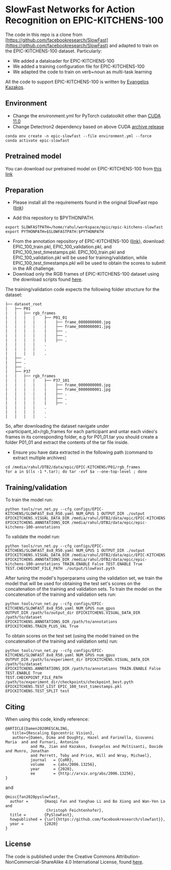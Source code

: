 # SlowFast Networks for Action Recognition on EPIC-KITCHENS-100

The code in this repo is a clone from [https://github.com/facebookresearch/SlowFast](https://github.com/facebookresearch/SlowFast) and adapted to train on the EPIC-KITCHENS-100 dataset. Particularly:

- We added a dataloader for EPIC-KITCHENS-100
- We added a training configuration file for EPIC-KITCHENS-100
- We adapted the code to train on verb+noun as multi-task learning

All the code to support EPIC-KITCHENS-100 is written by [Evangelos Kazakos](https://github.com/ekazakos).


## Environment
- Change the environment.yml for PyTorch cudatoolkit other than [CUDA 11.0](https://pytorch.org/get-started/previous-versions/#v170) 
- Change Detectron2 dependency based on above CUDA [archive release](https://github.com/facebookresearch/detectron2/releases)
```
conda env create -n epic-slowfast --file environment.yml --force
conda activate epic-slowfast 
```

## Pretrained model

You can download our pretrained model on EPIC-KITCHENS-100 from [this link](https://www.dropbox.com/s/uxb6i2xkn91xqzi/SlowFast.pyth?dl=0)

## Preparation

- Please install all the requirements found in the original SlowFast repo ([link](https://github.com/facebookresearch/SlowFast/blob/master/INSTALL.md))
* Add this repository to $PYTHONPATH.
```
export SLOWFASTPATH=/home/rahul/workspace/epic/epic-kitchens-slowfast
export PYTHONPATH=$SLOWFASTPATH:$PYTHONPATH
```
* From the annotation repository of EPIC-KITCHENS-100 ([link](https://github.com/epic-kitchens/epic-kitchens-100-annotations)), download: EPIC_100_train.pkl, EPIC_100_validation.pkl, and EPIC_100_test_timestamps.pkl. EPIC_100_train.pkl and EPIC_100_validation.pkl will be used for training/validation, while EPIC_100_test_timestamps.pkl will be used to obtain the scores to submit in the AR challenge.
* Download only the RGB frames of EPIC-KITCHENS-100 dataset using the download scripts found [here](https://github.com/epic-kitchens/epic-kitchens-download-scripts). 

The training/validation code expects the following folder structure for the dataset:
```
├── dataset_root
|   ├── P01
|   |   ├── rgb_frames
|   |   |   |    ├── P01_01
|   |   |   |    |    ├── frame_0000000000.jpg
|   |   |   |    |    ├── frame_0000000001.jpg
|   |   |   |    |    ├── .
|   |   |   |    |    ├── .
|   |   |   |    |    ├── .
|   |   |   |    .    
|   |   |   |    .    
|   |   |   |    .
|   ├── .
|   ├── .
|   ├── .
|   ├── P37
|   |   ├── rgb_frames
|   |   |   |    ├── P37_101
|   |   |   |    |    ├── frame_0000000000.jpg
|   |   |   |    |    ├── frame_0000000001.jpg
|   |   |   |    |    ├── .
|   |   |   |    |    ├── .
|   |   |   |    |    ├── .
|   |   |   |    .    
|   |   |   |    .    
|   |   |   |    .
```
So, after downloading the dataset navigate under <participant_id>/rgb_frames for each participant and untar each video's frames in its corresponding folder, e.g for P01_01.tar you should create a folder P01_01 and extract the contents of the tar file inside.

- Ensure you have data extracted in the following path (command to extract multiple archives)
```
cd /media/rahul/DTB2/data/epic/EPIC-KITCHENS/P01/rgb_frames
for a in $(ls -1 *.tar); do tar -xvf $a --one-top-level ; done
```

## Training/validation
To train the model run:
```
python tools/run_net.py --cfg configs/EPIC-KITCHENS/SLOWFAST_8x8_R50.yaml NUM_GPUS 1 OUTPUT_DIR ./output EPICKITCHENS.VISUAL_DATA_DIR /media/rahul/DTB2/data/epic/EPIC-KITCHENS  EPICKITCHENS.ANNOTATIONS_DIR /media/rahul/DTB2/data/epic/epic-kitchens-100-annotations
```
To validate the model run:
```
python tools/run_net.py --cfg configs/EPIC-KITCHENS/SLOWFAST_8x8_R50.yaml NUM_GPUS 1 OUTPUT_DIR ./output EPICKITCHENS.VISUAL_DATA_DIR /media/rahul/DTB2/data/epic/EPIC-KITCHENS  EPICKITCHENS.ANNOTATIONS_DIR /media/rahul/DTB2/data/epic/epic-kitchens-100-annotations TRAIN.ENABLE False TEST.ENABLE True TEST.CHECKPOINT_FILE_PATH ./output/SlowFast.pyth
```
After tuning the model's hyperparams using the validation set, we train the model that will be used for obtaining the test set's scores on the concatenation of the training and validation sets. To train the model on the concatenation of the training and validation sets run:
```
python tools/run_net.py --cfg configs/EPIC-KITCHENS/SLOWFAST_8x8_R50.yaml NUM_GPUS num_gpus 
OUTPUT_DIR /path/to/output_dir EPICKITCHENS.VISUAL_DATA_DIR /path/to/dataset 
EPICKITCHENS.ANNOTATIONS_DIR /path/to/annotations EPICKITCHENS.TRAIN_PLUS_VAL True
```
To obtain scores on the test set (using the model trained on the concatenation of the training and validation sets) run:
```
python tools/run_net.py --cfg configs/EPIC-KITCHENS/SLOWFAST_8x8_R50.yaml NUM_GPUS num_gpus 
OUTPUT_DIR /path/to/experiment_dir EPICKITCHENS.VISUAL_DATA_DIR /path/to/dataset 
EPICKITCHENS.ANNOTATIONS_DIR /path/to/annotations TRAIN.ENABLE False TEST.ENABLE True 
TEST.CHECKPOINT_FILE_PATH /path/to/experiment_dir/checkpoints/checkpoint_best.pyth 
EPICKITCHENS.TEST_LIST EPIC_100_test_timestamps.pkl EPICKITCHENS.TEST_SPLIT test
```


## Citing

When using this code, kindly reference:

```
@ARTICLE{Damen2020RESCALING,
   title={Rescaling Egocentric Vision},
   author={Damen, Dima and Doughty, Hazel and Farinella, Giovanni Maria  and and Furnari, Antonino 
           and Ma, Jian and Kazakos, Evangelos and Moltisanti, Davide and Munro, Jonathan 
           and Perrett, Toby and Price, Will and Wray, Michael},
           journal   = {CoRR},
           volume    = {abs/2006.13256},
           year      = {2020},
           ee        = {http://arxiv.org/abs/2006.13256},
} 
```
and
```
@misc{fan2020pyslowfast,
  author =       {Haoqi Fan and Yanghao Li and Bo Xiong and Wan-Yen Lo and
                  Christoph Feichtenhofer},
  title =        {PySlowFast},
  howpublished = {\url{https://github.com/facebookresearch/slowfast}},
  year =         {2020}
}
```


## License 

The code is published under the Creative Commons Attribution-NonCommercial-ShareAlike 4.0 International License, found [here](https://creativecommons.org/licenses/by-nc-sa/4.0/).

